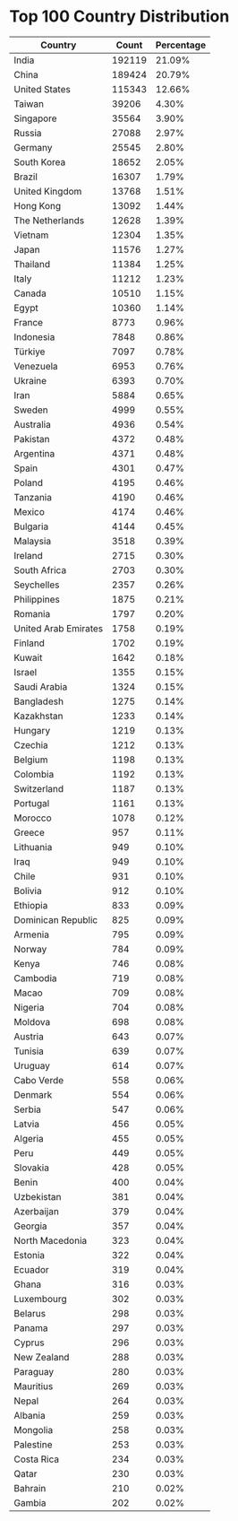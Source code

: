 # Top 100 Country Distribution
| Country | Count | Percentage |
|----|----|----|
| India | 192119 | 21.09% |
| China | 189424 | 20.79% |
| United States | 115343 | 12.66% |
| Taiwan | 39206 | 4.30% |
| Singapore | 35564 | 3.90% |
| Russia | 27088 | 2.97% |
| Germany | 25545 | 2.80% |
| South Korea | 18652 | 2.05% |
| Brazil | 16307 | 1.79% |
| United Kingdom | 13768 | 1.51% |
| Hong Kong | 13092 | 1.44% |
| The Netherlands | 12628 | 1.39% |
| Vietnam | 12304 | 1.35% |
| Japan | 11576 | 1.27% |
| Thailand | 11384 | 1.25% |
| Italy | 11212 | 1.23% |
| Canada | 10510 | 1.15% |
| Egypt | 10360 | 1.14% |
| France | 8773 | 0.96% |
| Indonesia | 7848 | 0.86% |
| Türkiye | 7097 | 0.78% |
| Venezuela | 6953 | 0.76% |
| Ukraine | 6393 | 0.70% |
| Iran | 5884 | 0.65% |
| Sweden | 4999 | 0.55% |
| Australia | 4936 | 0.54% |
| Pakistan | 4372 | 0.48% |
| Argentina | 4371 | 0.48% |
| Spain | 4301 | 0.47% |
| Poland | 4195 | 0.46% |
| Tanzania | 4190 | 0.46% |
| Mexico | 4174 | 0.46% |
| Bulgaria | 4144 | 0.45% |
| Malaysia | 3518 | 0.39% |
| Ireland | 2715 | 0.30% |
| South Africa | 2703 | 0.30% |
| Seychelles | 2357 | 0.26% |
| Philippines | 1875 | 0.21% |
| Romania | 1797 | 0.20% |
| United Arab Emirates | 1758 | 0.19% |
| Finland | 1702 | 0.19% |
| Kuwait | 1642 | 0.18% |
| Israel | 1355 | 0.15% |
| Saudi Arabia | 1324 | 0.15% |
| Bangladesh | 1275 | 0.14% |
| Kazakhstan | 1233 | 0.14% |
| Hungary | 1219 | 0.13% |
| Czechia | 1212 | 0.13% |
| Belgium | 1198 | 0.13% |
| Colombia | 1192 | 0.13% |
| Switzerland | 1187 | 0.13% |
| Portugal | 1161 | 0.13% |
| Morocco | 1078 | 0.12% |
| Greece | 957 | 0.11% |
| Lithuania | 949 | 0.10% |
| Iraq | 949 | 0.10% |
| Chile | 931 | 0.10% |
| Bolivia | 912 | 0.10% |
| Ethiopia | 833 | 0.09% |
| Dominican Republic | 825 | 0.09% |
| Armenia | 795 | 0.09% |
| Norway | 784 | 0.09% |
| Kenya | 746 | 0.08% |
| Cambodia | 719 | 0.08% |
| Macao | 709 | 0.08% |
| Nigeria | 704 | 0.08% |
| Moldova | 698 | 0.08% |
| Austria | 643 | 0.07% |
| Tunisia | 639 | 0.07% |
| Uruguay | 614 | 0.07% |
| Cabo Verde | 558 | 0.06% |
| Denmark | 554 | 0.06% |
| Serbia | 547 | 0.06% |
| Latvia | 456 | 0.05% |
| Algeria | 455 | 0.05% |
| Peru | 449 | 0.05% |
| Slovakia | 428 | 0.05% |
| Benin | 400 | 0.04% |
| Uzbekistan | 381 | 0.04% |
| Azerbaijan | 379 | 0.04% |
| Georgia | 357 | 0.04% |
| North Macedonia | 323 | 0.04% |
| Estonia | 322 | 0.04% |
| Ecuador | 319 | 0.04% |
| Ghana | 316 | 0.03% |
| Luxembourg | 302 | 0.03% |
| Belarus | 298 | 0.03% |
| Panama | 297 | 0.03% |
| Cyprus | 296 | 0.03% |
| New Zealand | 288 | 0.03% |
| Paraguay | 280 | 0.03% |
| Mauritius | 269 | 0.03% |
| Nepal | 264 | 0.03% |
| Albania | 259 | 0.03% |
| Mongolia | 258 | 0.03% |
| Palestine | 253 | 0.03% |
| Costa Rica | 234 | 0.03% |
| Qatar | 230 | 0.03% |
| Bahrain | 210 | 0.02% |
| Gambia | 202 | 0.02% |
